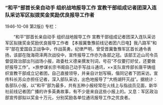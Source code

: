 ### “和平”部首长亲自动手  组织战地报导工作  宣教干部组成记者团深入连队采访军区拟拨奖金奖励优良报导工作者

1946-10-08
第2版()
专栏：

　　“和平”部首长亲自动手
    组织战地报导工作
    宣教干部组成记者团深入连队采访军区拟拨奖金奖励优良报导工作者
    【本报冀鲁豫前线记者团六日电】我八路军“和平”部在爱国自卫战争中，作战英勇，纪律严明，曾受晋冀鲁豫军区首长通令表扬，该部在陇海荷泽两次战役中，宣传报导工作亦为各部之冠。该部王近山司令员督促政治部出刊战场小报，政委杜义德亲撰发刊词，号召“不仅要打好仗，还要做好报导工作”。×旅参谋长宗书阁自己动手写战斗通讯，××支队宣传部长唐平铸组织宣教干部成立记者团，自己直接领导，并亲自计划写稿，偕同记者下团采访。宣传科长苏众亦担任记者，深入部队采访，出色地报导了“大杨湖歼灭战”。据统计：各部队小报，以“和平”部为最多，共有五种小报经常在火线上与指战员见面，新华社前线记者团广播的许多英勇故事，有不少是来自这些小报上的。又息：军区政治部宣传部拟以奖金十万元，分别奖励各单位通讯报导工作之优良者。
